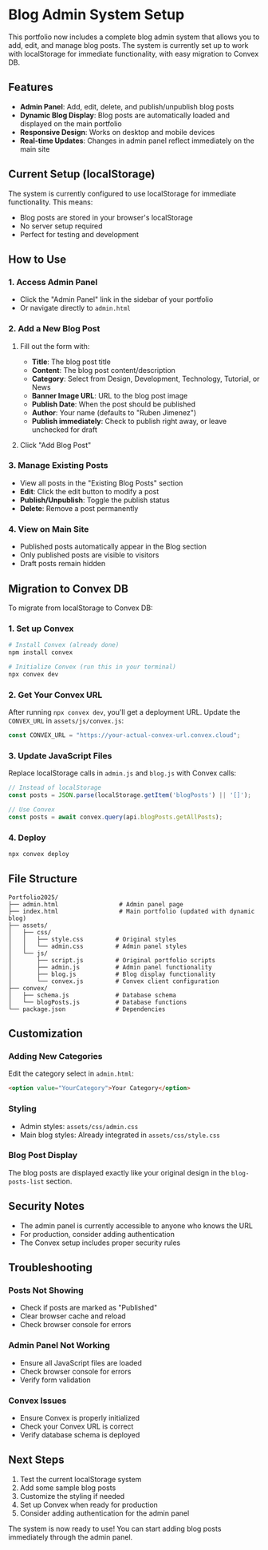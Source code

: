 # Blog Admin System Setup

This portfolio now includes a complete blog admin system that allows you to add, edit, and manage blog posts. The system is currently set up to work with localStorage for immediate functionality, with easy migration to Convex DB.

## Features

- **Admin Panel**: Add, edit, delete, and publish/unpublish blog posts
- **Dynamic Blog Display**: Blog posts are automatically loaded and displayed on the main portfolio
- **Responsive Design**: Works on desktop and mobile devices
- **Real-time Updates**: Changes in admin panel reflect immediately on the main site

## Current Setup (localStorage)

The system is currently configured to use localStorage for immediate functionality. This means:
- Blog posts are stored in your browser's localStorage
- No server setup required
- Perfect for testing and development

## How to Use

### 1. Access Admin Panel
- Click the "Admin Panel" link in the sidebar of your portfolio
- Or navigate directly to `admin.html`

### 2. Add a New Blog Post
1. Fill out the form with:
   - **Title**: The blog post title
   - **Content**: The blog post content/description
   - **Category**: Select from Design, Development, Technology, Tutorial, or News
   - **Banner Image URL**: URL to the blog post image
   - **Publish Date**: When the post should be published
   - **Author**: Your name (defaults to "Ruben Jimenez")
   - **Publish immediately**: Check to publish right away, or leave unchecked for draft

2. Click "Add Blog Post"

### 3. Manage Existing Posts
- View all posts in the "Existing Blog Posts" section
- **Edit**: Click the edit button to modify a post
- **Publish/Unpublish**: Toggle the publish status
- **Delete**: Remove a post permanently

### 4. View on Main Site
- Published posts automatically appear in the Blog section
- Only published posts are visible to visitors
- Draft posts remain hidden

## Migration to Convex DB

To migrate from localStorage to Convex DB:

### 1. Set up Convex
```bash
# Install Convex (already done)
npm install convex

# Initialize Convex (run this in your terminal)
npx convex dev
```

### 2. Get Your Convex URL
After running `npx convex dev`, you'll get a deployment URL. Update the `CONVEX_URL` in `assets/js/convex.js`:

```javascript
const CONVEX_URL = "https://your-actual-convex-url.convex.cloud";
```

### 3. Update JavaScript Files
Replace localStorage calls in `admin.js` and `blog.js` with Convex calls:

```javascript
// Instead of localStorage
const posts = JSON.parse(localStorage.getItem('blogPosts') || '[]');

// Use Convex
const posts = await convex.query(api.blogPosts.getAllPosts);
```

### 4. Deploy
```bash
npx convex deploy
```

## File Structure

```
Portfolio2025/
├── admin.html                 # Admin panel page
├── index.html                 # Main portfolio (updated with dynamic blog)
├── assets/
│   ├── css/
│   │   ├── style.css         # Original styles
│   │   └── admin.css         # Admin panel styles
│   └── js/
│       ├── script.js         # Original portfolio scripts
│       ├── admin.js          # Admin panel functionality
│       ├── blog.js           # Blog display functionality
│       └── convex.js         # Convex client configuration
├── convex/
│   ├── schema.js             # Database schema
│   └── blogPosts.js          # Database functions
└── package.json              # Dependencies
```

## Customization

### Adding New Categories
Edit the category select in `admin.html`:
```html
<option value="YourCategory">Your Category</option>
```

### Styling
- Admin styles: `assets/css/admin.css`
- Main blog styles: Already integrated in `assets/css/style.css`

### Blog Post Display
The blog posts are displayed exactly like your original design in the `blog-posts-list` section.

## Security Notes

- The admin panel is currently accessible to anyone who knows the URL
- For production, consider adding authentication
- The Convex setup includes proper security rules

## Troubleshooting

### Posts Not Showing
- Check if posts are marked as "Published"
- Clear browser cache and reload
- Check browser console for errors

### Admin Panel Not Working
- Ensure all JavaScript files are loaded
- Check browser console for errors
- Verify form validation

### Convex Issues
- Ensure Convex is properly initialized
- Check your Convex URL is correct
- Verify database schema is deployed

## Next Steps

1. Test the current localStorage system
2. Add some sample blog posts
3. Customize the styling if needed
4. Set up Convex when ready for production
5. Consider adding authentication for the admin panel

The system is now ready to use! You can start adding blog posts immediately through the admin panel.
